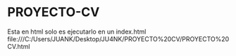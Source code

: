 # PROYECTO-CV
Esta en html solo es ejecutarlo en un index.html
file:///C:/Users/JUANK/Desktop/JU4NK/PROYECTO%20CV/PROYECTO%20CV.html
